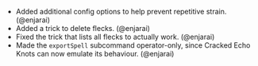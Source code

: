 - Added additional config options to help prevent repetitive strain. (@enjarai)
- Added a trick to delete flecks. (@enjarai)
- Fixed the trick that lists all flecks to actually work. (@enjarai)
- Made the `exportSpell` subcommand operator-only, since Cracked Echo Knots can now emulate its behaviour. (@enjarai)
